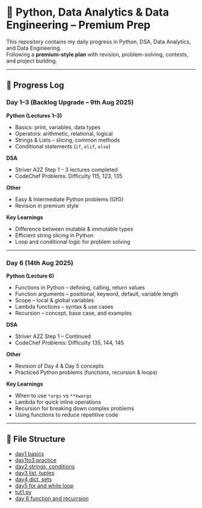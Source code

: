 # 🚀 Python, Data Analytics & Data Engineering – Premium Prep

This repository contains my daily progress in Python, DSA, Data Analytics, and Data Engineering.  
Following a **premium-style plan** with revision, problem-solving, contests, and project building.

---

## 📅 Progress Log

### **Day 1–3 (Backlog Upgrade – 9th Aug 2025)**
**Python (Lectures 1–3)**
- Basics: print, variables, data types
- Operators: arithmetic, relational, logical
- Strings & Lists – slicing, common methods
- Conditional statements (`if`, `elif`, `else`)

**DSA**
- Striver A2Z Step 1 – 3 lectures completed
- CodeChef Problems: Difficulty 115, 123, 135

**Other**
- Easy & Intermediate Python problems (GfG)
- Revision in premium style

**Key Learnings**
- Difference between mutable & immutable types
- Efficient string slicing in Python
- Loop and conditional logic for problem solving
- ---

### **Day 6 (14th Aug 2025)**
**Python (Lecture 6)**
- Functions in Python – defining, calling, return values
- Function arguments – positional, keyword, default, variable length
- Scope – local & global variables
- Lambda functions – syntax & use cases
- Recursion – concept, base case, and examples

**DSA**
- Striver A2Z Step 1 – Continued
- CodeChef Problems: Difficulty 135, 144, 145

**Other**
- Revision of Day 4 & Day 5 concepts
- Practiced Python problems (functions, recursion & loops)

**Key Learnings**
- When to use `*args` vs `**kwargs`
- Lambda for quick inline operations
- Recursion for breaking down complex problems
- Using functions to reduce repetitive code

---

## 📂 File Structure

- [day1 basics](day1%20basics)
- [day1to3 practice](day1to3%20practice)
- [day2 strings, conditions](day2strings%20,%20conditions)
- [day3 list, tuples](day3%20list%20,%20tuples)
- [day4 dict, sets](day4%20dict%20,%20sets)
- [day5 for and while loop](day5%20for%20and%20while%20loop)
- [tut1.py](tut1.py)
- [day 6 function and recurrsion](day%206%20function%20and%20recurrsion)

